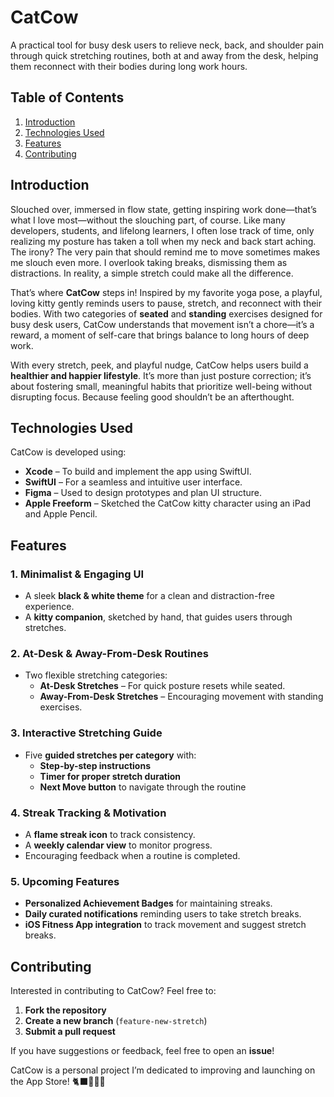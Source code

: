 # CatCow

A practical tool for busy desk users to relieve neck, back, and shoulder pain through quick stretching routines, both at and away from the desk, helping them reconnect with their bodies during long work hours.


## Table of Contents
1. [Introduction](#introduction)
2. [Technologies Used](#technologies-used)
3. [Features](#features)
4. [Contributing](#contributing)


## Introduction

Slouched over, immersed in flow state, getting inspiring work done—that’s what I love most—without the slouching part, of course. Like many developers, students, and lifelong learners, I often lose track of time, only realizing my posture has taken a toll when my neck and back start aching. The irony? The very pain that should remind me to move sometimes makes me slouch even more. I overlook taking breaks, dismissing them as distractions. In reality, a simple stretch could make all the difference.

That’s where **CatCow** steps in! Inspired by my favorite yoga pose, a playful, loving kitty gently reminds users to pause, stretch, and reconnect with their bodies. With two categories of **seated** and **standing** exercises designed for busy desk users, CatCow understands that movement isn’t a chore—it’s a reward, a moment of self-care that brings balance to long hours of deep work.

With every stretch, peek, and playful nudge, CatCow helps users build a **healthier and happier lifestyle**. It’s more than just posture correction; it’s about fostering small, meaningful habits that prioritize well-being without disrupting focus. Because feeling good shouldn’t be an afterthought.



## Technologies Used

CatCow is developed using:

- **Xcode** – To build and implement the app using SwiftUI.
- **SwiftUI** – For a seamless and intuitive user interface.
- **Figma** – Used to design prototypes and plan UI structure.
- **Apple Freeform** – Sketched the CatCow kitty character using an iPad and Apple Pencil.



## Features

### 1. **Minimalist & Engaging UI**
- A sleek **black & white theme** for a clean and distraction-free experience.
- A **kitty companion**, sketched by hand, that guides users through stretches.

### 2. **At-Desk & Away-From-Desk Routines**
- Two flexible stretching categories:
  - **At-Desk Stretches** – For quick posture resets while seated.
  - **Away-From-Desk Stretches** – Encouraging movement with standing exercises.

### 3. **Interactive Stretching Guide**
- Five **guided stretches per category** with:
  - **Step-by-step instructions**
  - **Timer for proper stretch duration**
  - **Next Move button** to navigate through the routine

### 4. **Streak Tracking & Motivation**
- A **flame streak icon** to track consistency.
- A **weekly calendar view** to monitor progress.
- Encouraging feedback when a routine is completed.

### 5. **Upcoming Features**
- **Personalized Achievement Badges** for maintaining streaks.
- **Daily curated notifications** reminding users to take stretch breaks.
- **iOS Fitness App integration** to track movement and suggest stretch breaks.



## Contributing

Interested in contributing to CatCow? Feel free to:
1. **Fork the repository**
2. **Create a new branch** (`feature-new-stretch`)
3. **Submit a pull request**

If you have suggestions or feedback, feel free to open an **issue**!



CatCow is a personal project I’m dedicated to improving and launching on the App Store! 🐈‍⬛🧘‍♀️✨
